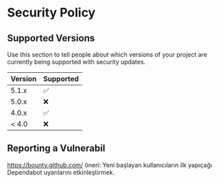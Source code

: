 # Security Policy

## Supported Versions

Use this section to tell people about which versions of your project are
currently being supported with security updates.

| Version | Supported          |
| ------- | ------------------ |
| 5.1.x   | :white_check_mark: |
| 5.0.x   | :x:                |
| 4.0.x   | :white_check_mark: |
| < 4.0   | :x:                |

## Reporting a Vulnerabil ##
https://bounty.github.com/
öneri: Yeni başlayan kullanıcıların ilk yapıçağı Dependabot uyarılarını etkinleştirmek.
